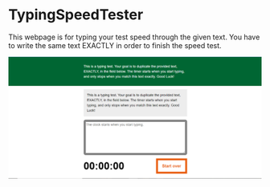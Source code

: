# TypingSpeedTester
This webpage is for typing your test speed through the given text.
You have to write the same text EXACTLY in order to finish the speed test.

<img src="capture/Capture2.PNG">
